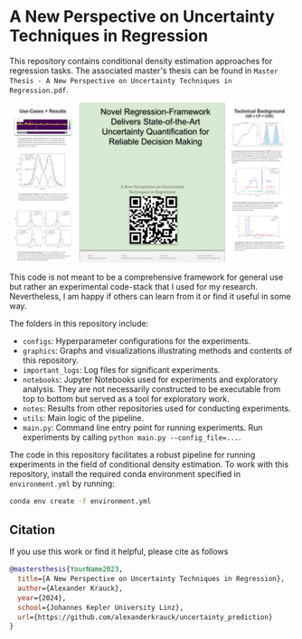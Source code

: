 # A New Perspective on Uncertainty Techniques in Regression

This repository contains conditional density estimation approaches for regression tasks. The associated master's thesis can be found in `Master Thesis - A New Perspective on Uncertainty Techniques in Regression.pdf`.

![Thesis Poster](graphics/thesis_poster.svg)

This code is not meant to be a comprehensive framework for general use but rather an experimental code-stack that I used for my research. Nevertheless, I am happy if others can learn from it or find it useful in some way.

The folders in this repository include:

- `configs`: Hyperparameter configurations for the experiments.
- `graphics`: Graphs and visualizations illustrating methods and contents of this repository.
- `important_logs`: Log files for significant experiments.
- `notebooks`: Jupyter Notebooks used for experiments and exploratory analysis. They are not necessarily constructed to be executable from top to bottom but served as a tool for exploratory work.
- `notes`: Results from other repositories used for conducting experiments.
- `utils`: Main logic of the pipeline.
- `main.py`: Command line entry point for running experiments. Run experiments by calling `python main.py --config_file=...`.

The code in this repository facilitates a robust pipeline for running experiments in the field of conditional density estimation. To work with this repository, install the required conda environment specified in `environment.yml` by running:

```bash
conda env create -f environment.yml
```

## Citation

If you use this work or find it helpful, please cite as follows

```bibtex
@mastersthesis{YourName2023,
  title={A New Perspective on Uncertainty Techniques in Regression},
  author={Alexander Krauck},
  year={2024},
  school={Johannes Kepler University Linz},
  url={https://github.com/alexanderkrauck/uncertainty_prediction}
}
```
